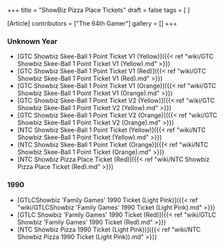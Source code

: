 +++
title = "ShowBiz Pizza Place Tickets"
draft = false
tags = [ ]

[Article]
contributors = ["The 64th Gamer"]
gallery = []
+++
### Unknown Year ###

* [GTC Showbiz Skee-Ball 1 Point Ticket V1 (Yellow)]({{< ref "wiki/GTC Showbiz Skee-Ball 1 Point Ticket V1 (Yellow).md" >}})
* [GTC Showbiz Skee-Ball 1 Point Ticket V1 (Red)]({{< ref "wiki/GTC Showbiz Skee-Ball 1 Point Ticket V1 (Red).md" >}})
* [GTC Showbiz Skee-Ball 1 Point Ticket V1 (Orange)]({{< ref "wiki/GTC Showbiz Skee-Ball 1 Point Ticket V1 (Orange).md" >}})
* [GTC Showbiz Skee-Ball 1 Point Ticket V2 (Yellow)]({{< ref "wiki/GTC Showbiz Skee-Ball 1 Point Ticket V2 (Yellow).md" >}})
* [GTC Showbiz Skee-Ball 1 Point Ticket V2 (Orange)]({{< ref "wiki/GTC Showbiz Skee-Ball 1 Point Ticket V2 (Orange).md" >}})
* [NTC Showbiz Skee-Ball 1 Point Ticket (Yellow)]({{< ref "wiki/NTC Showbiz Skee-Ball 1 Point Ticket (Yellow).md" >}})
* [NTC Showbiz Skee-Ball 1 Point Ticket (Orange)]({{< ref "wiki/NTC Showbiz Skee-Ball 1 Point Ticket (Orange).md" >}})
* [NTC Showbiz Pizza Place Ticket (Red)]({{< ref "wiki/NTC Showbiz Pizza Place Ticket (Red).md" >}})

### 1990 ###

* [GTLCShowbiz 'Family Games' 1990 Ticket (Light Pink)]({{< ref "wiki/GTLCShowbiz 'Family Games' 1990 Ticket (Light Pink).md" >}})
* [GTLC Showbiz 'Family Games' 1990 Ticket (Red)]({{< ref "wiki/GTLC Showbiz 'Family Games' 1990 Ticket (Red).md" >}})
* [NTC Showbiz Pizza 1990 Ticket (Light Pink))]({{< ref "wiki/NTC Showbiz Pizza 1990 Ticket (Light Pink)).md" >}})